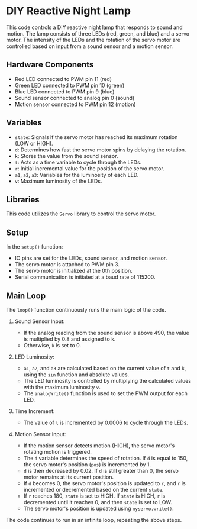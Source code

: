 # DIY Reactive Night Lamp

This code controls a DIY reactive night lamp that responds to sound and motion. The lamp consists of three LEDs (red, green, and blue) and a servo motor. The intensity of the LEDs and the rotation of the servo motor are controlled based on input from a sound sensor and a motion sensor.

## Hardware Components

- Red LED connected to PWM pin 11 (red)
- Green LED connected to PWM pin 10 (green)
- Blue LED connected to PWM pin 9 (blue)
- Sound sensor connected to analog pin 0 (sound)
- Motion sensor connected to PWM pin 12 (motion)

## Variables

- `state`: Signals if the servo motor has reached its maximum rotation (LOW or HIGH).
- `d`: Determines how fast the servo motor spins by delaying the rotation.
- `k`: Stores the value from the sound sensor.
- `t`: Acts as a time variable to cycle through the LEDs.
- `r`: Initial incremental value for the position of the servo motor.
- `a1`, `a2`, `a3`: Variables for the luminosity of each LED.
- `v`: Maximum luminosity of the LEDs.

## Libraries

This code utilizes the `Servo` library to control the servo motor.

## Setup

In the `setup()` function:
- IO pins are set for the LEDs, sound sensor, and motion sensor.
- The servo motor is attached to PWM pin 3.
- The servo motor is initialized at the 0th position.
- Serial communication is initiated at a baud rate of 115200.

## Main Loop

The `loop()` function continuously runs the main logic of the code.

1. Sound Sensor Input:
   - If the analog reading from the sound sensor is above 490, the value is multiplied by 0.8 and assigned to `k`.
   - Otherwise, `k` is set to 0.

2. LED Luminosity:
   - `a1`, `a2`, and `a3` are calculated based on the current value of `t` and `k`, using the `sin` function and absolute values.
   - The LED luminosity is controlled by multiplying the calculated values with the maximum luminosity `v`.
   - The `analogWrite()` function is used to set the PWM output for each LED.

3. Time Increment:
   - The value of `t` is incremented by 0.0006 to cycle through the LEDs.

4. Motion Sensor Input:
   - If the motion sensor detects motion (HIGH), the servo motor's rotating motion is triggered.
   - The `d` variable determines the speed of rotation. If `d` is equal to 150, the servo motor's position (`pos`) is incremented by 1.
   - `d` is then decreased by 0.02. If `d` is still greater than 0, the servo motor remains at its current position.
   - If `d` becomes 0, the servo motor's position is updated to `r`, and `r` is incremented or decremented based on the current `state`.
   - If `r` reaches 180, `state` is set to HIGH. If `state` is HIGH, `r` is decremented until it reaches 0, and then `state` is set to LOW.
   - The servo motor's position is updated using `myservo.write()`.

The code continues to run in an infinite loop, repeating the above steps.

